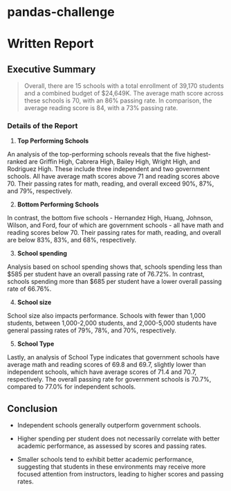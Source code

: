 # pandas-challenge

# Written Report


## Executive Summary

> Overall, there are 15 schools with a total enrollment of 39,170 students and a combined budget of $24,649K. The average math score across these schools is 70, with an 86% passing rate. In comparison, the average reading score is 84, with a 73% passing rate.

### Details of the Report
1. **Top Performing Schools**

An analysis of the top-performing schools reveals that the five highest-ranked are Griffin High, Cabrera High, Bailey High, Wright High, and Rodriguez High. These include three independent and two government schools. All have average math scores above 71 and reading scores above 70. Their passing rates for math, reading, and overall exceed 90%, 87%, and 79%, respectively.

2. **Bottom Performing Schools**

In contrast, the bottom five schools - Hernandez High, Huang, Johnson, Wilson, and Ford, four of which are government schools - all have math and reading scores below 70. Their passing rates for math, reading, and overall are below 83%, 83%, and 68%, respectively.


3. **School spending**

Analysis based on school spending shows that, schools spending less than $585 per student have an overall passing rate of 76.72%. In contrast, schools spending more than $685 per student have a lower overall passing rate of 66.76%.


4. **School size**

School size also impacts performance. Schools with fewer than 1,000 students, between 1,000-2,000 students, and 2,000-5,000 students have general passing rates of 79%, 78%, and 70%, respectively.

5. **School Type**

Lastly, an analysis of School Type indicates that government schools have average math and reading scores of 69.8 and 69.7, slightly lower than independent schools, which have average scores of 71.4 and 70.7, respectively. The overall passing rate for government schools is 70.7%, compared to 77.0% for independent schools.

## Conclusion

* Independent schools generally outperform government schools.

* Higher spending per student does not necessarily correlate with better academic performance, as assessed by scores and passing rates.

* Smaller schools tend to exhibit better academic performance, suggesting that students in these environments may receive more focused attention from instructors, leading to higher scores and passing rates.